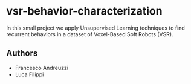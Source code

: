 # vsr-behavior-characterization
In this small project we apply Unsupervised Learning techniques to find
recurrent behaviors in a dataset of Voxel-Based Soft Robots (VSR).

## Authors
+ Francesco Andreuzzi
+ Luca Filippi
